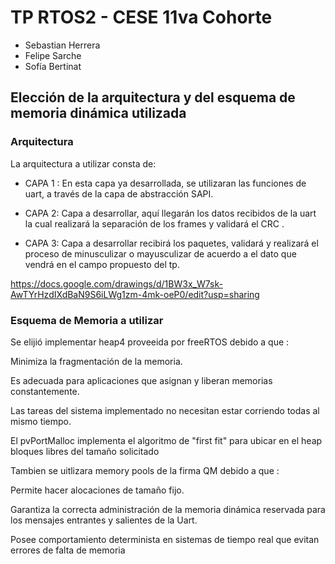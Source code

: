 # TP RTOS2 - CESE 11va Cohorte
  - Sebastian Herrera
  - Felipe Sarche
  - Sofía Bertinat
 
## Elección de la arquitectura y del esquema de memoria dinámica utilizada

### Arquitectura 
La arquitectura a utilizar consta de: 
+  CAPA 1 : En esta capa ya desarrollada, se utilizaran las funciones de uart, a través de la capa de abstracción SAPI.
  
+  CAPA 2: Capa a desarrollar, aquí llegarán los datos recibidos de la uart la cual realizará  la separación de los frames y validará el CRC .
  
+  CAPA 3: Capa a desarrollar recibirá los paquetes, validará y realizará el proceso de minusculizar o mayusculizar de acuerdo a el dato que vendrá en el    campo propuesto del tp.

https://docs.google.com/drawings/d/1BW3x_W7sk-AwTYrHzdIXdBaN9S6iLWg1zm-4mk-oeP0/edit?usp=sharing


### Esquema de Memoria a utilizar 
Se elijió implementar heap4 proveeida por freeRTOS debido a que :

  Minimiza la fragmentación de la memoria. 
  
  Es adecuada para aplicaciones que asignan y liberan memorias constantemente. 
  
  Las tareas del sistema implementado no necesitan estar corriendo todas al mismo tiempo.
  
  El pvPortMalloc implementa el algoritmo de "first fit" para ubicar en el heap bloques libres del tamaño solicitado

Tambien se uitlizara memory pools  de la firma QM debido a que :

  Permite hacer alocaciones de tamaño fijo.
  
  Garantiza la correcta administración de la memoria dinámica reservada para los mensajes entrantes y salientes de la Uart.
  
  Posee comportamiento determinista en sistemas de tiempo real que evitan errores de falta de memoria 

 
